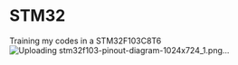 # STM32
Training my codes in a STM32F103C8T6
![Uploading stm32f103-pinout-diagram-1024x724_1.png…]()
